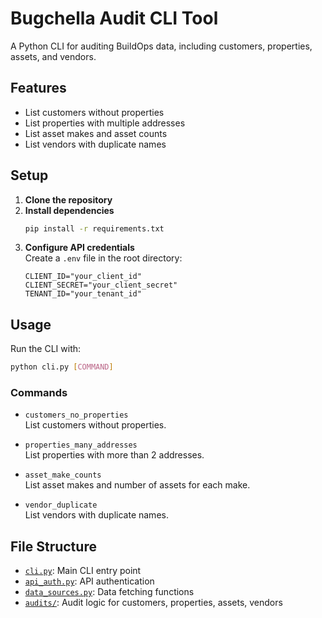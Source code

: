 # Bugchella Audit CLI Tool

A Python CLI for auditing BuildOps data, including customers, properties, assets, and vendors.

## Features

- List customers without properties
- List properties with multiple addresses
- List asset makes and asset counts
- List vendors with duplicate names

## Setup

1. **Clone the repository**  
2. **Install dependencies**  
   ```sh
   pip install -r requirements.txt
   ```
3. **Configure API credentials**  
   Create a `.env` file in the root directory:
   ```
   CLIENT_ID="your_client_id"
   CLIENT_SECRET="your_client_secret"
   TENANT_ID="your_tenant_id"
   ```

## Usage

Run the CLI with:

```sh
python cli.py [COMMAND]
```

### Commands

- `customers_no_properties`  
  List customers without properties.

- `properties_many_addresses`  
  List properties with more than 2 addresses.

- `asset_make_counts`  
  List asset makes and number of assets for each make.

- `vendor_duplicate`  
  List vendors with duplicate names.

## File Structure

- [`cli.py`](cli.py): Main CLI entry point
- [`api_auth.py`](api_auth.py): API authentication
- [`data_sources.py`](data_sources.py): Data fetching functions
- [`audits/`](audits/): Audit logic for customers, properties, assets, vendors
